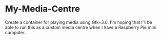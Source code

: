 My-Media-Centre
===============

Create a container for playing media using Gtk+3.0. I'm hoping that I'll be able to run this as a custom media centre when I have a Raspberry Pie mini computer.
